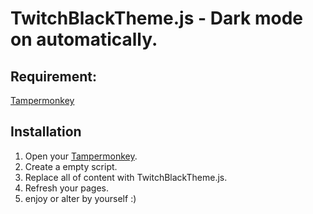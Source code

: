   [1]: https://chrome.google.com/webstore/detail/tampermonkey/dhdgffkkebhmkfjojejmpbldmpobfkfo  "Tampermonkey"
  
# TwitchBlackTheme.js - Dark mode on automatically. #

## Requirement: ##
[Tampermonkey](https://chrome.google.com/webstore/detail/tampermonkey/dhdgffkkebhmkfjojejmpbldmpobfkfo)

## Installation ##
1. Open your [Tampermonkey][1].
2. Create a empty script.
3. Replace all of content with TwitchBlackTheme.js.
4. Refresh your pages.
5. enjoy or alter by yourself :)
